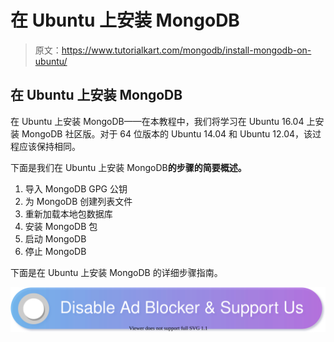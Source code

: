 # 在 Ubuntu 上安装 MongoDB

> 原文：<https://www.tutorialkart.com/mongodb/install-mongodb-on-ubuntu/>

## 在 Ubuntu 上安装 MongoDB

在 Ubuntu 上安装 MongoDB——在本教程中，我们将学习在 Ubuntu 16.04 上安装 MongoDB 社区版。对于 64 位版本的 Ubuntu 14.04 和 Ubuntu 12.04，该过程应该保持相同。

下面是我们在 Ubuntu 上安装 MongoDB**的步骤的简要概述。**

1.  导入 MongoDB GPG 公钥
2.  为 MongoDB 创建列表文件
3.  重新加载本地包数据库
4.  安装 MongoDB 包
5.  启动 MongoDB
6.  停止 MongoDB

下面是在 Ubuntu 上安装 MongoDB 的详细步骤指南。

[![](img/925da31b32d6bc3827932f6c8afb11bb.png)](https://www.tutorialkart.com/)